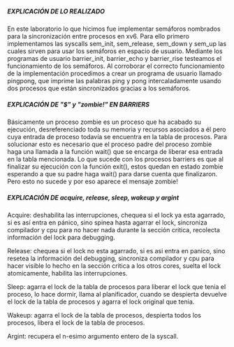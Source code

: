 ##### EXPLICACIÓN DE LO REALIZADO

En este laboratorio lo que hicimos fue implementar semáforos nombrados para la sincronización entre procesos en xv6.
Para ello primero implementamos las syscalls sem_init, sem_release, sem_down y sem_up las cuales sirven para usar los semáforos en espacio de usuario.
Mediante los programas de usuario barrier_init, barrier_echo y barrier_rise testeamos el funcionamiento de los semáforos.
Al corroborar el correcto funcionamiento de la implementación procedimos a crear un programa de usuario llamado pingpong, que imprime las palabras ping y pong intercaladamente usando dos procesos que están sincronizados gracias a los semáforos.

##### EXPLICACIÓN DE "$" y "zombie!" EN BARRIERS

Básicamente un proceso zombie es un proceso que ha acabado su ejecución, desreferenciado toda su memoria y recursos asociados a él pero cuya entrada de proceso todavía se encuentra en la tabla de procesos.
Para solucionar esto es necesario que el proceso padre del proceso zombie haga una llamada a la función wait() que se encarga de liberar esa entrada en la tabla mencionada.
Lo que sucede con los procesos barriers es que al finalizar su ejecución con la función exit(), estos quedan en estado zombie esperando a que su padre haga wait() para darse cuenta que finalizaron. Pero esto no sucede y por eso aparece el mensaje zombie!

##### EXPLICACIÓN DE acquire, release, sleep, wakeup y argint

Acquire: deshabilita las interrupciones, chequea si el lock ya esta agarrado, si es así entra en pánico, sino spinea hasta agarrar el lock, sincroniza compilador y cpu para no hacer nada durante la sección critica, recolecta información del lock para debugging.

Release: chequea si el lock no esta agarrado, si es asi entra en panico, sino resetea la información del debugging, sincroniza compilador y cpu para hacer visible lo hecho en la sección critica a los otros cores, suelta el lock atomicamente, habilita las interrupciones.

Sleep: agarra el lock de la tabla de procesos para liberar el lock que tenia el proceso, lo hace dormir, llama al planificador, cuando se despierta devuelve el lock de la tabla de procesos y agarra el lock original que tenia.

Wakeup: agarra el lock de la tabla de procesos, despierta todos los procesos, libera el lock de la tabla de procesos.

Argint: recupera el n-esimo argumento entero de la syscall.